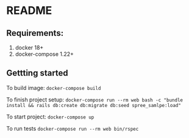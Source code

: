 # README

## Requirements:

1) docker 18+
2) docker-compose 1.22+

## Gettting started

To build image:
`docker-compose build`

To finish project setup:
`docker-compose run --rm web bash -c "bundle install && rails db:create db:migrate db:seed spree_samlpe:load"`

To start project:
`docker-compose up`

To run tests
`docker-compose run --rm web bin/rspec`
